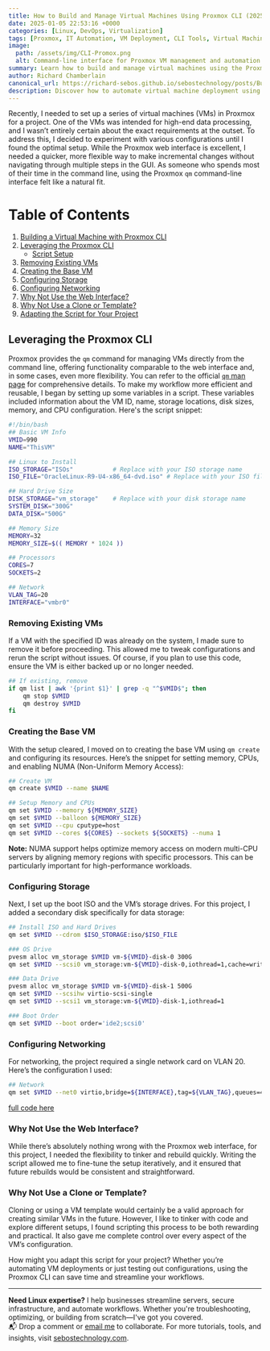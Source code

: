 ```yaml
---
title: How to Build and Manage Virtual Machines Using Proxmox CLI (2025 Guide)
date: 2025-01-05 22:53:16 +0000
categories: [Linux, DevOps, Virtualization]
tags: [Proxmox, IT Automation, VM Deployment, CLI Tools, Virtual Machines, Infrastructure as Code, sysadmin]
image:
  path: /assets/img/CLI-Promox.png
  alt: Command-line interface for Proxmox VM management and automation
summary: Learn how to build and manage virtual machines using the Proxmox CLI. This step-by-step guide walks through creating, configuring, and automating VMs using the powerful `qm` command-line tool. Ideal for sysadmins and DevOps engineers.
author: Richard Chamberlain
canonical_url: https://richard-sebos.github.io/sebostechnology/posts/Building-VM/
description: Discover how to automate virtual machine deployment using the Proxmox CLI. This comprehensive guide walks you through scripting VM creation, storage, and network configuration for a flexible DevOps workflow.
---
```


Recently, I needed to set up a series of virtual machines (VMs) in Proxmox for a project. One of the VMs was intended for high-end data processing, and I wasn’t entirely certain about the exact requirements at the outset. To address this, I decided to experiment with various configurations until I found the optimal setup. While the Proxmox web interface is excellent, I needed a quicker, more flexible way to make incremental changes without navigating through multiple steps in the GUI. As someone who spends most of their time in the command line, using the Proxmox `qm` command-line interface felt like a natural fit.

# Table of Contents

1. [Building a Virtual Machine with Proxmox CLI](#building-a-virtual-machine-with-proxmox-cli)
2. [Leveraging the Proxmox CLI](#leveraging-the-proxmox-cli)
   - [Script Setup](#script-setup)
3. [Removing Existing VMs](#removing-existing-vms)
4. [Creating the Base VM](#creating-the-base-vm)
5. [Configuring Storage](#configuring-storage)
6. [Configuring Networking](#configuring-networking)
7. [Why Not Use the Web Interface?](#why-not-use-the-web-interface)
8. [Why Not Use a Clone or Template?](#why-not-use-a-clone-or-template)
9. [Adapting the Script for Your Project](#adapting-the-script-for-your-project)


## Leveraging the Proxmox CLI

Proxmox provides the `qm` command for managing VMs directly from the command line, offering functionality comparable to the web interface and, in some cases, even more flexibility. You can refer to the official [`qm` man page](https://pve.proxmox.com/pve-docs/qm.1.html) for comprehensive details. To make my workflow more efficient and reusable, I began by setting up some variables in a script. These variables included information about the VM ID, name, storage locations, disk sizes, memory, and CPU configuration. Here's the script snippet:

```bash
#!/bin/bash
## Basic VM Info
VMID=990
NAME="ThisVM"

## Linux to Install
ISO_STORAGE="ISOs"           # Replace with your ISO storage name
ISO_FILE="OracleLinux-R9-U4-x86_64-dvd.iso" # Replace with your ISO filename

## Hard Drive Size
DISK_STORAGE="vm_storage"    # Replace with your disk storage name
SYSTEM_DISK="300G"
DATA_DISK="500G"

## Memory Size
MEMORY=32
MEMORY_SIZE=$(( MEMORY * 1024 ))

## Processors
CORES=7
SOCKETS=2

## Network
VLAN_TAG=20
INTERFACE="vmbr0"
```

### Removing Existing VMs

If a VM with the specified ID was already on the system, I made sure to remove it before proceeding. This allowed me to tweak configurations and rerun the script without issues. Of course, if you plan to use this code, ensure the VM is either backed up or no longer needed.

```bash
## If existing, remove
if qm list | awk '{print $1}' | grep -q "^$VMID$"; then
    qm stop $VMID
    qm destroy $VMID
fi
```

### Creating the Base VM

With the setup cleared, I moved on to creating the base VM using `qm create` and configuring its resources. Here’s the snippet for setting memory, CPUs, and enabling NUMA (Non-Uniform Memory Access):

```bash
## Create VM
qm create $VMID --name $NAME 

## Setup Memory and CPUs
qm set $VMID --memory ${MEMORY_SIZE}
qm set $VMID --balloon ${MEMORY_SIZE}
qm set $VMID --cpu cputype=host
qm set $VMID --cores ${CORES} --sockets ${SOCKETS} --numa 1
```

**Note:** NUMA support helps optimize memory access on modern multi-CPU servers by aligning memory regions with specific processors. This can be particularly important for high-performance workloads.

### Configuring Storage

Next, I set up the boot ISO and the VM’s storage drives. For this project, I added a secondary disk specifically for data storage:

```bash
## Install ISO and Hard Drives
qm set $VMID --cdrom $ISO_STORAGE:iso/$ISO_FILE

### OS Drive
pvesm alloc vm_storage $VMID vm-${VMID}-disk-0 300G
qm set $VMID --scsi0 vm_storage:vm-${VMID}-disk-0,iothread=1,cache=writeback

### Data Drive
pvesm alloc vm_storage $VMID vm-${VMID}-disk-1 500G
qm set $VMID --scsihw virtio-scsi-single 
qm set $VMID --scsi1 vm_storage:vm-${VMID}-disk-1,iothread=1

### Boot Order
qm set $VMID --boot order='ide2;scsi0'
```

### Configuring Networking

For networking, the project required a single network card on VLAN 20. Here’s the configuration I used:

```bash
## Network 
qm set $VMID --net0 virtio,bridge=${INTERFACE},tag=${VLAN_TAG},queues=4
```
[full code here ](https://github.com/richard-sebos/qm-promox/blob/main/data_processing.sh)
### Why Not Use the Web Interface?

While there’s absolutely nothing wrong with the Proxmox web interface, for this project, I needed the flexibility to tinker and rebuild quickly. Writing the script allowed me to fine-tune the setup iteratively, and it ensured that future rebuilds would be consistent and straightforward.

### Why Not Use a Clone or Template?

Cloning or using a VM template would certainly be a valid approach for creating similar VMs in the future. However, I like to tinker with code and explore different setups, I found scripting this process to be both rewarding and practical. It also gave me complete control over every aspect of the VM’s configuration.

How might you adapt this script for your project? Whether you’re automating VM deployments or just testing out configurations, using the Proxmox CLI can save time and streamline your workflows.

---
**Need Linux expertise?** I help businesses streamline servers, secure infrastructure, and automate workflows. Whether you're troubleshooting, optimizing, or building from scratch—I've got you covered.  
📬 Drop a comment or [email me](mailto:info@sebostechnology.com) to collaborate. For more tutorials, tools, and insights, visit [sebostechnology.com](https://sebostechnology.com).